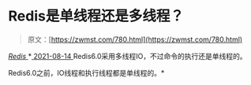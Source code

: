 <!--yml
category: 未分类
date: 0001-01-01 00:00:00
-->

# Redis是单线程还是多线程？

> 原文：[https://zwmst.com/780.html](https://zwmst.com/780.html)

   [ *Redis* ](https://zwmst.com/redis)*[ <time datetime="2021-08-14T08:09:04+08:00"> 2021-08-14 </time> ](https://zwmst.com/780.html)  Redis6.0采用多线程IO，不过命令的执行还是单线程的。

Redis6.0之前，IO线程和执行线程都是单线程的。*